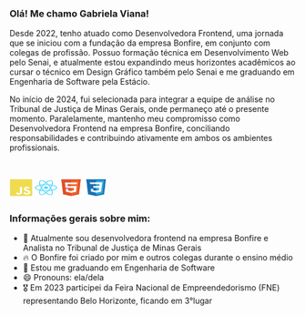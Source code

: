 ### Olá! Me chamo Gabriela Viana!

Desde 2022, tenho atuado como Desenvolvedora Frontend, uma jornada que se iniciou com a fundação da empresa Bonfire, em conjunto com colegas de profissão. Possuo formação técnica em Desenvolvimento Web pelo Senai, e atualmente estou expandindo meus horizontes acadêmicos ao cursar o técnico em Design Gráfico também pelo Senai e me graduando em Engenharia de Software pela Estácio.

No início de 2024, fui selecionada para integrar a equipe de análise no Tribunal de Justiça de Minas Gerais, onde permaneço até o presente momento. Paralelamente, mantenho meu compromisso como Desenvolvedora Frontend na empresa Bonfire, conciliando responsabilidades e contribuindo ativamente em ambos os ambientes profissionais.


 ##

 <div style="display: inline_block"><br>
  <img align="center" alt="Gabi-Js" height="30" width="40" src="https://raw.githubusercontent.com/devicons/devicon/master/icons/javascript/javascript-plain.svg">
  <img align="center" alt="Gabi-React" height="30" width="40" src="https://raw.githubusercontent.com/devicons/devicon/master/icons/react/react-original.svg">
  <img align="center" alt="Gabi-HTML" height="30" width="40" src="https://raw.githubusercontent.com/devicons/devicon/master/icons/html5/html5-original.svg">
  <img align="center" alt="Gabi-CSS" height="30" width="40" src="https://raw.githubusercontent.com/devicons/devicon/master/icons/css3/css3-original.svg">
</div>

##

### Informações gerais sobre mim:

- 🔭 Atualmente sou desenvolvedora frontend na empresa Bonfire e Analista no Tribunal de Justiça de Minas Gerais
- 🔥 O Bonfire foi criado por mim e outros colegas durante o ensino médio
- 🌱 Estou me graduando em Engenharia de Software
- 😄 Pronouns: ela/dela
- 🎖️ Em 2023 participei da Feira Nacional de Empreendedorismo (FNE) representando Belo Horizonte, ficando em 3°lugar


